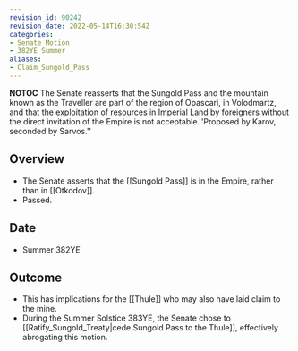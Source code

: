 ```yaml
---
revision_id: 90242
revision_date: 2022-05-14T16:30:54Z
categories:
- Senate Motion
- 382YE Summer
aliases:
- Claim_Sungold_Pass
---
```



__NOTOC__
The Senate reasserts that the Sungold Pass and the mountain known as the Traveller are part of the region of Opascari, in Volodmartz, and that the exploitation of resources in Imperial Land by foreigners without the direct invitation of the Empire is not acceptable.''Proposed by Karov, seconded by Sarvos.''
## Overview
* The Senate asserts that the [[Sungold Pass]] is in the Empire, rather than in [[Otkodov]].
* Passed.
## Date
* Summer 382YE
## Outcome
* This has implications for the [[Thule]] who may also have laid claim to the mine.
* During the Summer Solstice 383YE, the Senate chose to [[Ratify_Sungold_Treaty|cede Sungold Pass to the Thule]], effectively abrogating this motion.